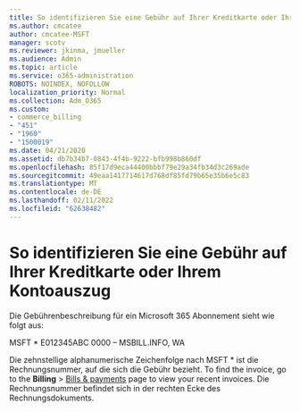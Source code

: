 ```yaml
---
title: So identifizieren Sie eine Gebühr auf Ihrer Kreditkarte oder Ihrem Kontoauszug
ms.author: cmcatee
author: cmcatee-MSFT
manager: scotv
ms.reviewer: jkinma, jmueller
ms.audience: Admin
ms.topic: article
ms.service: o365-administration
ROBOTS: NOINDEX, NOFOLLOW
localization_priority: Normal
ms.collection: Adm_O365
ms.custom:
- commerce_billing
- "451"
- "1960"
- "1500019"
ms.date: 04/21/2020
ms.assetid: db7b34b7-0843-4f4b-9222-bfb998b860df
ms.openlocfilehash: 85f17d9eca44400bbbf79e29a34fb34d3c269ade
ms.sourcegitcommit: 49eaa1417714617d768df85fd79b65e35b6e5c83
ms.translationtype: MT
ms.contentlocale: de-DE
ms.lasthandoff: 02/11/2022
ms.locfileid: "62638482"
---
```

# <a name="how-to-identify-a-charge-on-your-credit-card-or-bank-statement"></a>So identifizieren Sie eine Gebühr auf Ihrer Kreditkarte oder Ihrem Kontoauszug

Die Gebührenbeschreibung für ein Microsoft 365 Abonnement sieht wie folgt aus:
  
MSFT \* E012345ABC 0000 – MSBILL.INFO, WA
  
Die zehnstellige alphanumerische Zeichenfolge nach MSFT \* ist die Rechnungsnummer, auf die sich die Gebühr bezieht. To find the invoice, go to the **Billing** \> [Bills & payments](https://go.microsoft.com/fwlink/p/?linkid=848039) page to view your recent invoices. Die Rechnungsnummer befindet sich in der rechten Ecke des Rechnungsdokuments.